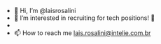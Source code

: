 - 👋 Hi, I’m @laisrosalini
- 👀 I’m interested in recruiting for tech positions! 💞️
-
- 📫 How to reach me lais.rosalini@intelie.com.br

<!---
laisrosalini/laisrosalini is a ✨ special ✨ repository because its `README.md` (this file) appears on your GitHub profile.
You can click the Preview link to take a look at your changes.
--->
